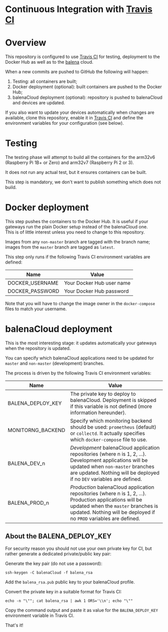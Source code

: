 Continuous Integration with [Travis CI](https://travis-ci.org)
==============================================================
# Overview
This repository is configured to use [Travis CI](https://travis-ci.org) for testing, deployment to the Docker Hub as well as to the [balena](https://www.balena.io/) cloud.

When a new commits are pushed to GitHub the following will happen:
1. Testing: all containers are built;
1. Docker deployment (optional): built containers are pushed to the Docker Hub;
1. balenaCloud deployment (optional): repository is pushed to balenaCloud and devices are updated.

If you also want to update your devices automatically when changes are available, clone this repository, enable it in [Travis CI](https://travis-ci.org) and define the environment variables for your configuration (see below).

# Testing
The testing phase will attempt to build all the containers for the arm32v6 (Raspberry Pi 1B+ or Zero) and arm32v7 (Raspberry Pi 2 or 3).

It does not run any actual test, but it ensures containers can be built.

This step is mandatory, we don't want to publish something which does not build.

# Docker deployment
This step pushes the containers to the Docker Hub. It is useful if your gateways run the plain Docker setup instead of the balenaCloud one.  
This is of little interest unless you need to change to this repository.

Images from any `non-master` branch are tagged with the branch name; images from the `master` branch are tagged as `latest`.

This step only runs if the following Travis CI environment variables are defined:

Name      	  	  | Value  
------------------|--------------------------  
DOCKER_USERNAME   | Your Docker Hub user name
DOCKER_PASSWORD   | Your Docker Hub password

Note that you will have to change the image owner in the `docker-compose` files to match your username.

# balenaCloud deployment
This is the most interesting stage: it updates automatically your gateways when the repository is updated.

You can specify which balenaCloud applications need to be updated for `master` and `non-master` (development) branches.

The process is driven by the following Travis CI environment variables:

Name      	  	    | Value  
--------------------|--------------------------  
BALENA_DEPLOY_KEY   | The private key to deploy to balenaCloud. Deployment is skipped if this variable is not defined (more information hereunder).
MONITORNG_BACKEND   | Specify which monitoring backend should be used: `prometheus` (default) or `collectd`. It actually specifies which `docker-compose` file to use.
BALENA_DEV_n        | _Development_ balenaCloud application repositories (where n is 1, 2, ...). Development applications will be updated when `non-master` branches are updated. Nothing will be deployed if no `DEV` variables are defined.
BALENA_PROD_n        | _Production_ balenaCloud application repositories (where n is 1, 2, ...). Production applications will be updated when the `master` branches is updated. Nothing will be deployed if no `PROD` variables are defined.

## About the BALENA_DEPLOY_KEY
For security reason you should not use your own private key for CI, but rather generate a dedicated private/public key pair:

Generate the key pair (do not use a password):
```
ssh-keygen -C balenaCloud -f balena_rsa
```

Add the `balena_rsa.pub` public key to your balenaCloud profile.

Convert the private key in a suitable format for Travis CI:
```
echo -n "\""; cat balena_rsa | awk 1 ORS='\\n'; echo "\""
```

Copy the command output and paste it as value for the `BALENA_DEPLOY_KEY` environment variable in Travis CI.

That's it!
